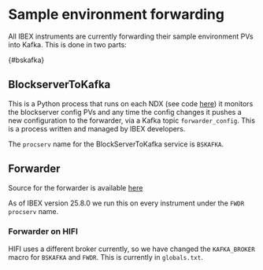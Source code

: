 # Sample environment forwarding

All IBEX instruments are currently forwarding their sample environment PVs into Kafka. This is done in two parts:

{#bskafka}
## BlockserverToKafka

This is a Python process that runs on each NDX (see code [here](https://github.com/ISISComputingGroup/EPICS-inst_servers/tree/master/BlockServerToKafka)) it monitors the blockserver config PVs and any time the config changes it pushes a new configuration to the forwarder, via a Kafka topic `forwarder_config`. This is a process written and managed by IBEX developers.

The `procserv` name for the BlockServerToKafka service is `BSKAFKA`. 

## Forwarder

Source for the forwarder is available [here](https://github.com/ess-dmsc/forwarder)

As of IBEX version 25.8.0 we run this on every instrument under the `FWDR` `procserv` name.

### Forwarder on HIFI

HIFI uses a different broker currently, so we have changed the `KAFKA_BROKER` macro for `BSKAFKA` and `FWDR`. This is currently in `globals.txt`. 
